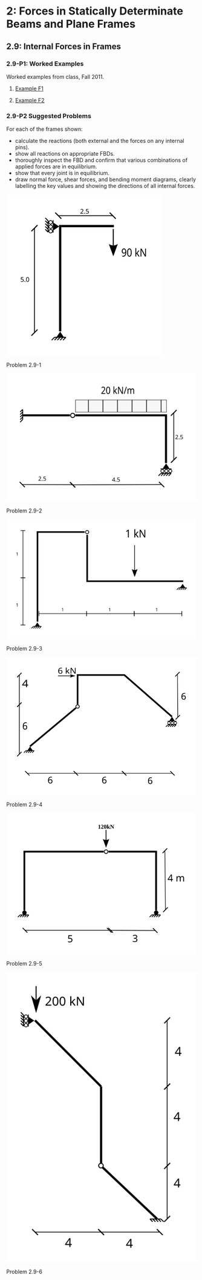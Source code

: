 # 2: Forces in Statically Determinate Beams and Plane Frames

## 2.9: Internal Forces in Frames

### 2.9-P1: Worked Examples

Worked examples from class, Fall 2011.

1. [Example F1](../../images/sdbeams/probs-frame-nvm/Example-F1.pdf)

1. [Example F2](../../images/sdbeams/probs-frame-nvm/Example-F2.pdf)

### 2.9-P2 Suggested Problems

For each of the frames shown:

* calculate the reactions (both external and the 
  forces on any internal pins).
* show all reactions on appropriate FBDs.
* thoroughly inspect the FBD and confirm that various 
  combinations of applied forces are in equilibrium.
* show that every joint is in equilibrium.
* draw normal force, shear forces, and bending moment diagrams, 
  clearly labelling the key values and showing the directions of all 
	  internal forces.


![Figure](../../images/sdbeams/probs-frame-nvm/ps-3-a.svg)

Problem 2.9-1

![Figure](../../images/sdbeams/probs-frame-nvm/ps-3-b.svg)

Problem 2.9-2

![Figure](../../images/sdbeams/probs-frame-nvm/ps-3-c.svg)

Problem 2.9-3

![Figure](../../images/sdbeams/probs-frame-nvm/ps-3-d.svg)

Problem 2.9-4

![Figure](../../images/sdbeams/probs-frame-nvm/ps-3-e.svg)

Problem 2.9-5

![Figure](../../images/sdbeams/probs-frame-nvm/ps-3-f.svg)

Problem 2.9-6
